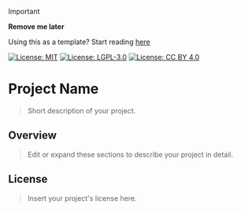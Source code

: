 > [!IMPORTANT]
> **Remove me later**
>
> Using this as a template? Start reading [here](devkit/README.md)
>
> [![License: MIT](https://img.shields.io/badge/license-MIT-blue.svg)](devkit/LICENSES/MIT.txt)
> [![License: LGPL-3.0](https://img.shields.io/badge/license-LGPL--3.0-blue.svg)](devkit/LICENSES/LGPL-3.0.txt)
> [![License: CC BY 4.0](https://img.shields.io/badge/license-CC%20BY%204.0-blue.svg)](devkit/LICENSES/CC-BY-4.0.txt)

# Project Name

> Short description of your project.

## Overview

> Edit or expand these sections to describe your project in detail.

## License

> Insert your project's license here.
